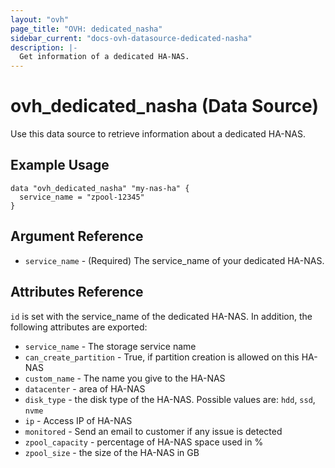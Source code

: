 ```yaml
---
layout: "ovh"
page_title: "OVH: dedicated_nasha"
sidebar_current: "docs-ovh-datasource-dedicated-nasha"
description: |-
  Get information of a dedicated HA-NAS.
---
```


# ovh_dedicated_nasha (Data Source)

Use this data source to retrieve information about a dedicated HA-NAS.

## Example Usage

```hcl
data "ovh_dedicated_nasha" "my-nas-ha" {
  service_name = "zpool-12345"
}
```

## Argument Reference

* `service_name` - (Required) The service_name of your dedicated HA-NAS.

## Attributes Reference

`id` is set with the service_name of the dedicated HA-NAS.
In addition, the following attributes are exported:

* `service_name` - The storage service name
* `can_create_partition` - True, if partition creation is allowed on this HA-NAS
* `custom_name` - The name you give to the HA-NAS
* `datacenter` - area of HA-NAS
* `disk_type` - the disk type of the HA-NAS. Possible values are: `hdd`, `ssd`, `nvme`
* `ip` - Access IP of HA-NAS
* `monitored` - Send an email to customer if any issue is detected
* `zpool_capacity` - percentage of HA-NAS space used in %
* `zpool_size` - the size of the HA-NAS in GB